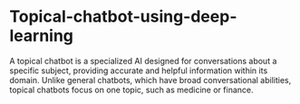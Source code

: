 # Topical-chatbot-using-deep-learning
A topical chatbot is a specialized AI designed for conversations about a specific subject, providing accurate and helpful information within its domain. Unlike general chatbots, which have broad conversational abilities, topical chatbots focus on one topic, such as medicine or finance.
